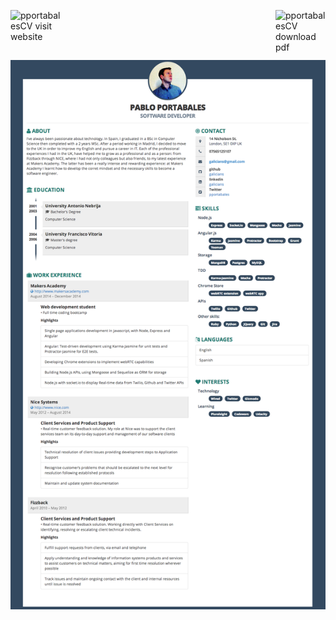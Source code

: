 
<a href="https://github.com/galicians/CV/blob/master/pabloCv.pdf?raw=true"><img src="http://img.shields.io/badge/download-CV.pdf-blue.svg" alt="pportabalesCV download pdf" align="right" width="80" height="80"/></a>
<a href="http://registry.jsonresume.org/pportabales"><img src="http://img.shields.io/badge/visit-CV--Website-blue.svg" alt="pportabalesCV visit website" align="left" width="80" height="80"/></a>
<br />


<img src="https://github.com/galicians/CV/blob/master/pabloCv.png" alt="pportabalesCV"/>


